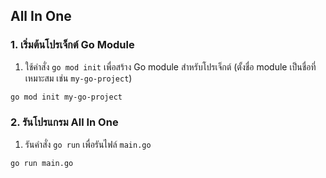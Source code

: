## All In One

### 1. เริ่มต้นโปรเจ็กต์ Go Module
1. ใช้คำสั่ง `go mod init` เพื่อสร้าง Go module สำหรับโปรเจ็กต์ (ตั้งชื่อ module เป็นชื่อที่เหมาะสม เช่น `my-go-project`)
```bash
go mod init my-go-project
```

### 2. รันโปรแกรม All In One
1. รันคำสั่ง `go run` เพื่อรันไฟล์ `main.go`
```bash
go run main.go
```